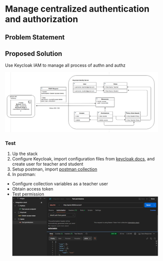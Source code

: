 # Manage centralized authentication and authorization

## Problem Statement


## Proposed Solution

Use Keycloak IAM to manage all process of authn and authz

![Diagram of keycloak](../assets/img/authz-keycloak.png)

### Test

1. Up the stack
2. Configure Keycloak, import configuration files from [keycloak docs](keycloak), and create user for teacher and student
3. Setup postman, import [postman collection](postman/integration_stack.postman_collection.json)
3. In postman:
  - Configure collection variables as a teacher user
  - Obtain access token
  - Test permission
![Screenshot of test permission](../assets/img/authz-test.png)